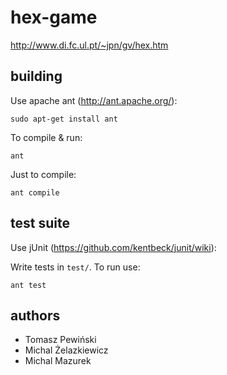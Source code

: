 hex-game
========

http://www.di.fc.ul.pt/~jpn/gv/hex.htm

## building

Use apache ant (http://ant.apache.org/):

```
sudo apt-get install ant
```

To compile & run:
```
ant
```

Just to compile:
```
ant compile
```

## test suite

Use jUnit (https://github.com/kentbeck/junit/wiki):

Write tests in `test/`. To run use:

```
ant test
```

## authors

* Tomasz Pewiński
* Michal Żelazkiewicz
* Michal Mazurek
